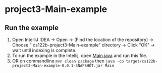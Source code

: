 # project3-Main-example

## Run the example

1. Open IntelliJ IDEA -> Open -> (Find the location of the repository) -> Choose "
   cs122b-project3-Main-example" directory -> Click "OK" -> wait until indexing is complete.
2. To run the example in the Intellij, open [Main.java](src/main/java/SAXParserExample.java) and run this file.
3. OR on commandline
   `mvn clean package` then
   `java -cp target/cs122b-project3-Main-example-0.0.1-SNAPSHOT.jar Main`
